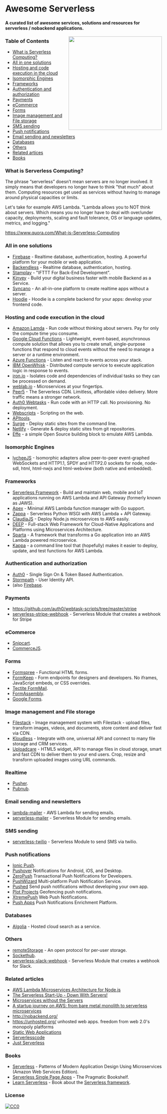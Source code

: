 # Awesome Serverless
#### A curated list of awesome services, solutions and resources for serverless / nobackend applications.
<img src="http://oi66.tinypic.com/jggm6f.jpg" align="right" height=300>

### Table of Contents

- [What is Serverless Computing?](#what-is-serverless-computing)
- [All in one solutions](#all-in-one-solutions)
- [Hosting and code execution in the cloud](#hosting-and-code-execution-in-the-cloud)
- [Isomorphic Engines](#isomorphic-engines)
- [Frameworks](#frameworks)
- [Authentication and authorization](#authentication-and-authorization)
- [Payments](#payments)
- [eCommerce](#ecommerce)
- [Forms](#forms)
- [Image management and File storage](#image-management-and-file-storage)
- [SMS sending](#sms-sensing)
- [Push notifications](#push-notifications)
- [Email sending and newsletters](#email-sending-and-newsletters)
- [Databases](#databases)
- [Others](#others)
- [Related artices](#related-articles)
- [Books](#books)


### What is Serverless Computing?

The phrase “serverless” doesn’t mean servers are no longer involved. It simply means that developers no longer have to think "that much" about them. Computing resources get used as services without having to manage around physical capacities or limits.

Let's take for example AWS Lambda. "Lambda allows you to NOT think about servers. Which means you no longer have to deal with over/under capacity, deployments, scaling and fault tolerance, OS or language updates, metrics, and logging."

https://www.quora.com/What-is-Serverless-Computing

### All in one solutions
* [Firebase](https://www.firebase.com/) - Realtime database, authentication, hosting. A powerful platform for your mobile or web application.
* [Backendless](https://backendless.com/) - Realtime database, authentication, hosting.
* [Stamplay](https://stamplay.com/) - "IFTTT For Back-End Development".
* [Kinvey](http://www.kinvey.com/) - Build your digital business faster with mobile Backend as a Service.
* [Syncano](https://syncano.io/) - An all-in-one platform to create realtime apps without a server.
* [Hoodie](http://hood.ie/) - Hoodie is a complete backend for your apps: develop your frontend code.

### Hosting and code execution in the cloud
* [Amazon Lamda](https://aws.amazon.com/lambda/) - Run code without thinking about servers. Pay for only the compute time you consume.
* [Google Cloud Functions](https://cloud.google.com/functions/docs) - Lightweight, event-based, asynchronous compute solution that allows you to create small, single-purpose functions that respond to cloud events without the need to manage a server or a runtime environment.
* [Azure Functions](https://azure.microsoft.com/en-us/services/functions/) - Listen and react to events across your stack.
* [IBM OpenWhisk](https://developer.ibm.com/openwhisk/) - Distributed compute service to execute application logic in response to events.
* [iron.io](https://www.iron.io/platform/ironworker/) - Isolates code and dependencies of individual tasks so they can be processed on demand.
* [weblab.io](https://weblab.io/) - Microservices at your fingertips.
* [Peer5](https://www.peer5.com/) - The Serverless CDN. Limitless, affordable video delivery. More traffic means a stronger network.
* [Auth0 Webtasks](https://webtask.io/) - Run code with an HTTP call. No provisioning. No deployment.
* [Webscripts](https://www.webscript.io/) - Scripting on the web.
* [APItools](https://www.apitools.com/).
* [Surge](http://surge.sh/) - Deploy static sites from the command line.
* [Netlify](https://netlify.com/) - Generate & deploy static sites from git repositories.
* [Effe](https://github.com/siscia/effe) - a simple Open Source building block to emulate AWS Lambda.

### Isomorphic Engines
* [lycheeJS](http://lycheejs.org) - Isomorphic adapters allow peer-to-peer event-graphed WebSockets and HTTP1.1, SPDY and HTTP2.0 sockets for node, node-sdl, html, html-nwjs and html-webview (both native and embedded).

### Frameworks
* [Serverless Framework](http://www.serverless.com/) - Build and maintain web, mobile and IoT applications running on AWS Lambda and API Gateway (formerly known as JAWS).
* [Apex](http://apex.run/) - Minimal AWS Lambda function manager with Go support.
* [Zappa](https://github.com/Miserlou/Zappa) - Serverless Python WSGI with AWS Lambda + API Gateway.
* [ClaudiaJS](https://github.com/claudiajs/claudia/) - Deploy Node.js microservices to AWS easily.
* [DEEP](https://github.com/MitocGroup/deep-framework) - Full-stack Web Framework for Cloud-Native Applications and Platforms using Microservices Architecture.
* [Sparta](http://gosparta.io/) - A framework that transforms a Go application into an AWS Lambda powered microservice.
* [Kappa](https://github.com/garnaat/kappa) - a command line tool that (hopefully) makes it easier to deploy, update, and test functions for AWS Lambda.

### Authentication and authorization
* [Auth0](https://auth0.com/) - Single Sign On & Token Based Authentication.
* [Stormpath](https://stormpath.com/) - User Identity API.
* (also [Firebase](https://firebase.com/).

### Payments
* https://github.com/auth0/webtask-scripts/tree/master/stripe
* [serverless-stripe-webhook](https://github.com/eahefnawy/serverless-stripe-webhook) - Serverless Module that creates a webhook for Stripe

### eCommerce
* [Snipcart](https://snipcart.com).
* [CommerceJS](http://commercejs.com/).

### Forms
* [Formspree](https://formspree.io/) - Functional HTML forms.
* [FormKeep](https://formkeep.com/) - Form endpoints for designers and developers. No iframes, JavaScript embeds, or CSS overrides.
* [Tectite FormMail](http://www.tectite.com/).
* [FormAssembly](http://www.formassembly.com/).
* [Google Forms](https://docs.google.com/forms/).

### Image management and File storage
* [Filestack](https://www.filestack.com/) - Image management system with Filestack - upload files, transform images, videos, and documents, store content and deliver fast via CDN.
* [Kloudless](https://kloudless.com/) - Integrate with one, universal API and connect to many file storage and CRM services.
* [Uploadcare](https://uploadcare.com/) - HTML5 widget, API to manage files in cloud storage, smart and fast CDN to deliver them to your end users. Crop, resize and transform uploaded images using URL commands.

### Realtime
* [Pusher](https://pusher.com/).
* [Pubnub](https://www.pubnub.com/).

### Email sending and newsletters
* [lambda-mailer](https://github.com/eahefnawy/lambda-mailer) - AWS Lambda for sending emails.
* [serverless-mailer](https://github.com/eahefnawy/serverless-mailer) - Serverless Module for sending emails.


### SMS sending
  * [serverless-twilio](https://github.com/eahefnawy/serverless-twilio) - Serverless Module to send SMS via twilio.

### Push notifications
* [Ionic Push](https://apps.ionic.io/landing/push).
* [Pushover](https://pushover.net/) Notifications for Android, iOS, and Desktop.
* [ZeroPush](https://zeropush.com) Transactional Push Notifications for Developers.
* [PushWizard](https://pushwizard.com/) Multi-platform Push Notification Service.
* [Pushed](https://pushed.co/) Send push notifications without developing your own app.
* [Plot Projects](http://www.plotprojects.com/) Geofencing push notifications.
* [XtremePush](https://xtremepush.com/) Web Push Notifications.
* [Push Apps](https://www.pushapps.mobi/) Push Notifications Enrichment Platform.

### Databases
* [Algolia](https://www.algolia.com/) - Hosted cloud search as a service.

### Others
* [remoteStorage](https://remotestorage.io/) - An open protocol for per-user storage.
* [Sockethub](http://sockethub.org/).
* [serverless-slack-webhook](https://github.com/eahefnawy/serverless-slack-webhook) - Serverless Module that creates a webhook for Slack.

### Related articles
* [AWS Lambda Microservices Architecture for Node.js](https://medium.com/getty-logs/a-aws-lambda-microservices-architecture-for-node-js-4513799101d4#.k99m6yvvz)
* [The Serverless Start-Up - Down With Servers!](http://highscalability.com/blog/2015/12/7/the-serverless-start-up-down-with-servers.html)
* [Microservices without the Servers](https://aws.amazon.com/blogs/compute/microservices-without-the-servers/)
* [A startup journey on AWS: from bare metal monolith to serverless microservices](https://medium.com/@benorama/a-startup-journey-on-aws-from-bare-metal-monolith-to-serverless-microservices-80231624fbd9)
* http://nobackend.org/
* https://unhosted.org/ unhosted web apps. freedom from web 2.0's monopoly platforms
* [Static Web Applications](https://staticapps.org/)
* [Serverlesscode](https://serverlesscode.com/)
* [Just Serverless](http://justserverless.com/blog)

### Books
* [Serverless](https://leanpub.com/serverless/) - Patterns of Modern Application Design Using Microservices (Amazon Web Services Edition).
* [Serverless Single Page Apps](https://pragprog.com/book/brapps/serverless-single-page-apps/) - The Pragmatic Bookshelf.
* [Learn Serverless](http://learnserverless.club) - Book about the [Serverless framework](http://serverless.com).


### License
[![CC0](https://i.creativecommons.org/p/zero/1.0/88x31.png)](https://creativecommons.org/publicdomain/zero/1.0/)

<!---
### Serverless Manifiesto
https://github.com/exis-io/Exis
https://www.imgix.com/
https://github.com/localytics/serverless-slackbot-scaffold
http://eng.localytics.com/serverless-slackbots-powered-by-aws/


http://www.imgix.com/ Real-time Image Processing. Resize, crop, and process images on the fly, simply by changing their URLs.
https://blitline.com/
Cloudinary
https://kraken.io
https://www.iron.io/
https://transloadit.com/
https://aws.amazon.com/elastictranscoder/
https://zencoder.com/en/
Now API
Instant serverless Node.JS deployments with an API.
https://zeit.co/
-->
